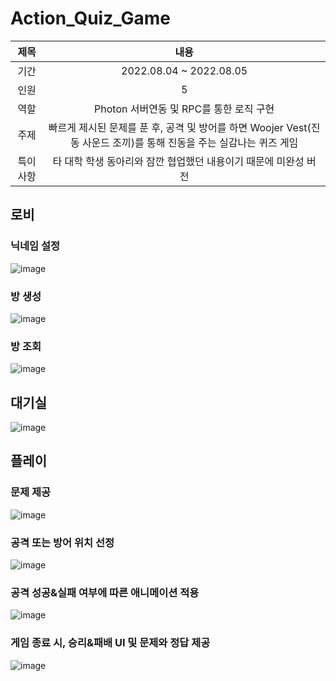 # Action_Quiz_Game

|제목|내용|
|:---:|:---:|
|기간|2022.08.04 ~ 2022.08.05|
|인원|5|
|역할|Photon 서버연동 및 RPC를 통한 로직 구현|
|주제|빠르게 제시된 문제를 푼 후, 공격 및 방어를 하면 Woojer Vest(진동 사운드 조끼)를 통해 진동을 주는 실감나는 퀴즈 게임|
|특이사항|타 대학 학생 동아리와 잠깐 협업했던 내용이기 때문에 미완성 버전|

## 로비
### 닉네임 설정
![image](https://github.com/macaroonlove/Action_Quiz_Game/assets/87137181/7f43de8a-0149-48b9-bce6-26ff1633fd48)

### 방 생성
![image](https://github.com/macaroonlove/Action_Quiz_Game/assets/87137181/23c757ff-623b-46af-a346-227a36b68599)

### 방 조회
![image](https://github.com/macaroonlove/Action_Quiz_Game/assets/87137181/c8600a6b-56f6-4714-a6a3-3eb2bdcb9bfe)

## 대기실
![image](https://github.com/macaroonlove/Action_Quiz_Game/assets/87137181/e8d1b7b9-1f30-406b-91b4-9d96d2de74c1)

## 플레이
### 문제 제공
![image](https://github.com/macaroonlove/Action_Quiz_Game/assets/87137181/5cca12c3-78b5-479c-9e44-9c823c378109)

### 공격 또는 방어 위치 선정
![image](https://github.com/macaroonlove/Action_Quiz_Game/assets/87137181/74018a91-0ded-4eab-8782-f6992bdbc2fa)

### 공격 성공&실패 여부에 따른 애니메이션 적용
![image](https://github.com/macaroonlove/Action_Quiz_Game/assets/87137181/58bb28cc-d588-4a9a-b7a0-fd578f8bb1a3)

### 게임 종료 시, 승리&패배 UI 및 문제와 정답 제공
![image](https://github.com/macaroonlove/Action_Quiz_Game/assets/87137181/f7de6b3c-2c1b-44be-91b9-804c45063074)
